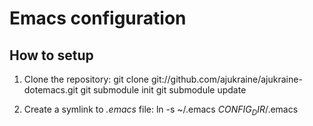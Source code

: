 Emacs configuration
===================

## How to setup ##

1. Clone the repository:
   git clone git://github.com/ajukraine/ajukraine-dotemacs.git
   git submodule init
   git submodule update
   
2. Create a symlink to *.emacs* file:
   ln -s ~/.emacs $CONFIG_DIR$/.emacs
   
